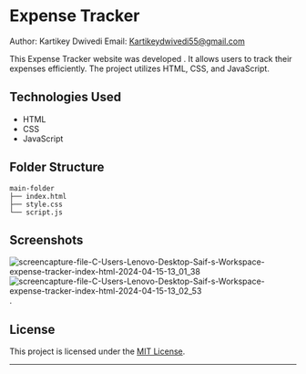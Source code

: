 # Expense Tracker

Author: Kartikey Dwivedi 
Email: Kartikeydwivedi55@gmail.com

This Expense Tracker website was developed . It allows users to track their expenses efficiently. The project utilizes HTML, CSS, and JavaScript.

## Technologies Used
- HTML
- CSS
- JavaScript

## Folder Structure
```
main-folder
├── index.html
├── style.css
└── script.js
```

## Screenshots
![screencapture-file-C-Users-Lenovo-Desktop-Saif-s-Workspace-expense-tracker-index-html-2024-04-15-13_01_38](https://github.com/saifiimuhammad/Expense-Tracker/assets/99310347/8eda9018-8ccc-442d-8ffb-0a8e8d953267)
![screencapture-file-C-Users-Lenovo-Desktop-Saif-s-Workspace-expense-tracker-index-html-2024-04-15-13_02_53](https://github.com/saifiimuhammad/Expense-Tracker/assets/99310347/0a28ddf6-44a7-44e4-9203-ccb69229bfd8)
.

## License
This project is licensed under the [MIT License](LICENSE).

---
